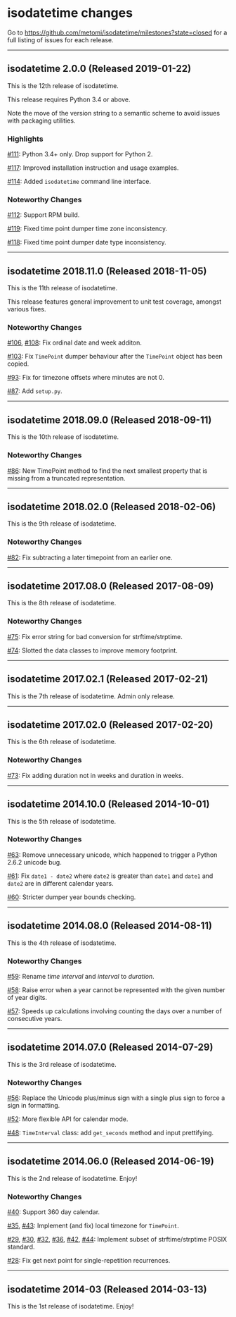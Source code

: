 # isodatetime changes

Go to https://github.com/metomi/isodatetime/milestones?state=closed
for a full listing of issues for each release.

--------------------------------------------------------------------------------

## isodatetime 2.0.0 (Released 2019-01-22)

This is the 12th release of isodatetime.

This release requires Python 3.4 or above.

Note the move of the version string to a semantic scheme to avoid issues with
packaging utilities.

### Highlights

[#111](https://github.com/metomi/isodatetime/pull/111):
Python 3.4+ only. Drop support for Python 2.

[#117](https://github.com/metomi/isodatetime/pull/117):
Improved installation instruction and usage examples.

[#114](https://github.com/metomi/isodatetime/pull/114):
Added `isodatetime` command line interface.

### Noteworthy Changes

[#112](https://github.com/metomi/isodatetime/pull/112):
Support RPM build.

[#119](https://github.com/metomi/isodatetime/pull/119):
Fixed time point dumper time zone inconsistency.

[#118](https://github.com/metomi/isodatetime/pull/118):
Fixed time point dumper date type inconsistency.

--------------------------------------------------------------------------------

## isodatetime 2018.11.0 (Released 2018-11-05)

This is the 11th release of isodatetime.

This release features general improvement to unit test coverage, amongst
various fixes.

### Noteworthy Changes

[#106](https://github.com/metomi/isodatetime/pull/106),
[#108](https://github.com/metomi/isodatetime/pull/108):
Fix ordinal date and week additon.

[#103](https://github.com/metomi/isodatetime/pull/103):
Fix `TimePoint` dumper behaviour after the `TimePoint` object has been copied.

[#93](https://github.com/metomi/isodatetime/pull/93):
Fix for timezone offsets where minutes are not 0.

[#87](https://github.com/metomi/isodatetime/pull/87):
Add `setup.py`.

--------------------------------------------------------------------------------

## isodatetime 2018.09.0 (Released 2018-09-11)

This is the 10th release of isodatetime.

### Noteworthy Changes

[#86](https://github.com/metomi/isodatetime/pull/86):
New TimePoint method to find the next smallest property that is missing from a
truncated representation.

--------------------------------------------------------------------------------

## isodatetime 2018.02.0 (Released 2018-02-06)

This is the 9th release of isodatetime.

### Noteworthy Changes

[#82](https://github.com/metomi/isodatetime/pull/82):
Fix subtracting a later timepoint from an earlier one.

--------------------------------------------------------------------------------

## isodatetime 2017.08.0 (Released 2017-08-09)

This is the 8th release of isodatetime.

### Noteworthy Changes

[#75](https://github.com/metomi/isodatetime/pull/75):
Fix error string for bad conversion for strftime/strptime.

[#74](https://github.com/metomi/isodatetime/pull/74):
Slotted the data classes to improve memory footprint.

--------------------------------------------------------------------------------

## isodatetime 2017.02.1 (Released 2017-02-21)

This is the 7th release of isodatetime. Admin only release.

--------------------------------------------------------------------------------

## isodatetime 2017.02.0 (Released 2017-02-20)

This is the 6th release of isodatetime.

### Noteworthy Changes

[#73](https://github.com/metomi/isodatetime/pull/73):
Fix adding duration not in weeks and duration in weeks.

--------------------------------------------------------------------------------

## isodatetime 2014.10.0 (Released 2014-10-01)

This is the 5th release of isodatetime.

### Noteworthy Changes

[#63](https://github.com/metomi/isodatetime/pull/63):
Remove unnecessary unicode, which happened to trigger a Python 2.6.2 unicode
bug.

[#61](https://github.com/metomi/isodatetime/pull/61):
Fix `date1 - date2` where `date2` is greater than `date1` and `date1` and
`date2` are in different calendar years.

[#60](https://github.com/metomi/isodatetime/pull/60):
Stricter dumper year bounds checking.

--------------------------------------------------------------------------------

## isodatetime 2014.08.0 (Released 2014-08-11)

This is the 4th release of isodatetime.

### Noteworthy Changes

[#59](https://github.com/metomi/isodatetime/pull/59):
Rename *time interval* and *interval* to *duration*.

[#58](https://github.com/metomi/isodatetime/pull/58):
Raise error when a year cannot be represented with the given number of year
digits.

[#57](https://github.com/metomi/isodatetime/pull/57):
Speeds up calculations involving counting the days over a number of consecutive
years.

--------------------------------------------------------------------------------

## isodatetime 2014.07.0 (Released 2014-07-29)

This is the 3rd release of isodatetime.

### Noteworthy Changes

[#56](https://github.com/metomi/isodatetime/pull/56):
Replace the Unicode plus/minus sign with a single plus sign to force
a sign in formatting.

[#52](https://github.com/metomi/isodatetime/pull/52):
More flexible API for calendar mode.

[#48](https://github.com/metomi/isodatetime/pull/48):
`TimeInterval` class: add `get_seconds` method and input prettifying.

--------------------------------------------------------------------------------

## isodatetime 2014.06.0 (Released 2014-06-19)

This is the 2nd release of isodatetime. Enjoy!

### Noteworthy Changes

[#40](https://github.com/metomi/isodatetime/pull/40):
Support 360 day calendar.

[#35](https://github.com/metomi/isodatetime/pull/35),
[#43](https://github.com/metomi/isodatetime/pull/43):
Implement (and fix) local timezone for `TimePoint`.

[#29](https://github.com/metomi/isodatetime/pull/29),
[#30](https://github.com/metomi/isodatetime/pull/30),
[#32](https://github.com/metomi/isodatetime/pull/32),
[#36](https://github.com/metomi/isodatetime/pull/36),
[#42](https://github.com/metomi/isodatetime/pull/42),
[#44](https://github.com/metomi/isodatetime/pull/44):
Implement subset of strftime/strptime POSIX standard.

[#28](https://github.com/metomi/isodatetime/pull/28):
Fix get next point for single-repetition recurrences.

--------------------------------------------------------------------------------

## isodatetime 2014-03 (Released 2014-03-13)

This is the 1st release of isodatetime. Enjoy!
